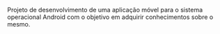 Projeto de desenvolvimento de uma aplicação móvel para o sistema operacional Android com o objetivo em adquirir conhecimentos sobre o mesmo.